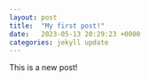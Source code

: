 ```yaml
---
layout: post
title:  "My first post!"
date:   2023-05-13 20:29:23 +0000
categories: jekyll update
---
```

This is a new post!
